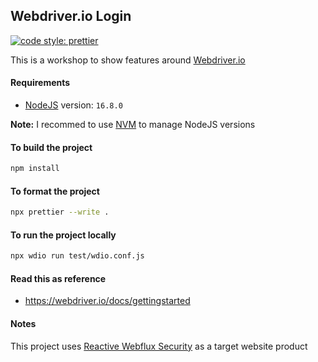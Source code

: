 ## Webdriver.io Login

[![code style: prettier](https://img.shields.io/badge/code_style-prettier-ff69b4.svg?style=flat-square)](https://github.com/prettier/prettier)

This is a workshop to show features around [Webdriver.io](https://webdriver.io/)

#### Requirements

- [NodeJS](https://nodejs.org/en/) version: `16.8.0`

**Note:** I recommed to use [NVM](https://github.com/nvm-sh/nvm) to manage NodeJS versions

#### To build the project

```bash
npm install
```

#### To format the project

```bash
npx prettier --write .
```

#### To run the project locally

```bash
npx wdio run test/wdio.conf.js
```

#### Read this as reference

- https://webdriver.io/docs/gettingstarted

#### Notes

This project uses [Reactive Webflux Security](https://github.com/josdem/reactive-webflux-security) as a target website product
